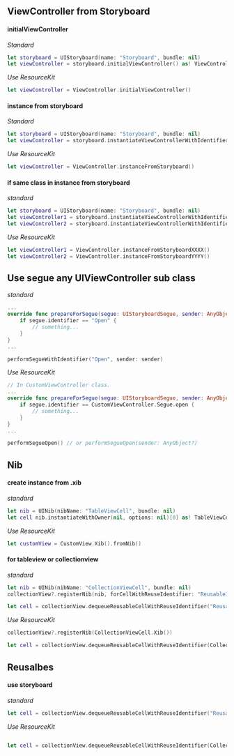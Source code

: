 ## ViewController from Storyboard

#### initialViewController

_Standard_
```swift
let storyboard = UIStoryboard(name: "Storyboard", bundle: nil)
let viewController = storyboard.initialViewController() as! ViewController
```

_Use ResourceKit_
```swift
let viewController = ViewController.initialViewController()
```

#### instance from storyboard
_Standard_
```swift
let storyboard = UIStoryboard(name: "Storyboard", bundle: nil)
let viewController = storyboard.instantiateViewControllerWithIdentifier("XXXX") as! ViewController
```

_Use ResourceKit_
```swift
let viewController = ViewController.instanceFromStoryboard()
```

#### if same class in instance from storyboard  
_standard_
```swift
let storyboard = UIStoryboard(name: "Storyboard", bundle: nil)
let viewController1 = storyboard.instantiateViewControllerWithIdentifier("XXXX") as! ViewController
let viewController2 = storyboard.instantiateViewControllerWithIdentifier("YYYY") as! ViewController
```

_Use ResourceKit_
```swift
let viewController1 = ViewController.instanceFromStoryboardXXXX()
let viewController2 = ViewController.instanceFromStoryboardYYYY()
```

## Use segue any UIViewController sub class

_standard_
```swift
...
override func prepareForSegue(segue: UIStoryboardSegue, sender: AnyObject?) {
    if segue.identifier == "Open" {
        // something...
    }
}
...

performSegueWithIdentifier("Open", sender: sender)
```

_Use ResourceKit_
```swift
// In CustomViewController class.
...
override func prepareForSegue(segue: UIStoryboardSegue, sender: AnyObject?) {
    if segue.identifier == CustomViewController.Segue.open {
        // something...
    }
}
...

performSegueOpen() // or performSegueOpen(sender: AnyObject?)
```

## Nib
#### create instance from .xib
_standard_
```swift
let nib = UINib(nibName: "TableViewCell", bundle: nil)
let cell nib.instantiateWithOwner(nil, options: nil)[0] as! TableViewCell
```

_Use ResourceKit_
```swift
let customView = CustomView.Xib().fromNib()
```
#### for tableview or collectionview
_standard_
```swift
let nib = UINib(nibName: "CollectionViewCell", bundle: nil)
collectionView?.registerNib(nib, forCellWithReuseIdentifier: "ReusableIdentifier")

let cell = collectionView.dequeueReusableCellWithReuseIdentifier("ReusableIdentifier", forIndexPath: indexPath) as! CollectionViewCell

```

_Use ResourceKit_
```swift
collectionView?.registerNib(CollectionViewCell.Xib())

let cell = collectionView.dequeueReusableCellWithReuseIdentifier(CollectionViewCell.Xib().name, forIndexPath: indexPath) as! CollectionViewCell
```

## Reusalbes
#### use storyboard
_standard_
```swift
let cell = collectionView.dequeueReusableCellWithReuseIdentifier("ReusableIdentifier", forIndexPath: indexPath) as! CollectionViewCell
```

_Use ResourceKit_
```swift

let cell = collectionView.dequeueReusableCellWithReuseIdentifier(CollectionViewCell.Reusable.ReuseIdentifier, forIndexPath: indexPath) as! CollectionViewCell
```
